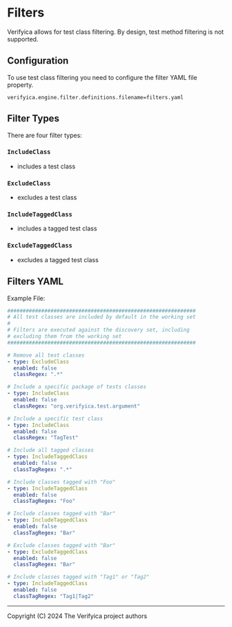 # Filters

Verifyica allows for test class filtering. By design, test method filtering is not supported.

## Configuration

To use test class filtering you need to configure the filter YAML file property.

```properties
verifyica.engine.filter.definitions.filename=filters.yaml
```

## Filter Types

There are four filter types:

### `IncludeClass`

- includes a test class

### `ExcludeClass`

- excludes a test class

### `IncludeTaggedClass`

- includes a tagged test class

### `ExcludeTaggedClass`

- excludes a tagged test class

## Filters YAML

Example File:

```yaml
#############################################################
# All test classes are included by default in the working set                      #
#
# Filters are executed against the discovery set, including
# excluding them from the working set
#############################################################

# Remove all test classes
- type: ExcludeClass
  enabled: false
  classRegex: ".*"

# Include a specific package of tests classes
- type: IncludeClass
  enabled: false
  classRegex: "org.verifyica.test.argument"

# Include a specific test class
- type: IncludeClass
  enabled: false
  classRegex: "TagTest"

# Include all tagged classes
- type: IncludeTaggedClass
  enabled: false
  classTagRegex: ".*"

# Include classes tagged with "Foo"
- type: IncludeTaggedClass
  enabled: false
  classTagRegex: "Foo"

# Include classes tagged with "Bar"
- type: IncludeTaggedClass
  enabled: false
  classTagRegex: "Bar"

# Exclude classes tagged with "Bar"
- type: ExcludeTaggedClass
  enabled: false
  classTagRegex: "Bar"

# Include classes tagged with "Tag1" or "Tag2"
- type: IncludeTaggedClass
  enabled: false
  classTagRegex: "Tag1|Tag2"
```

---

Copyright (C) 2024 The Verifyica project authors